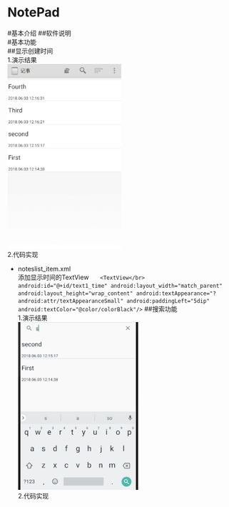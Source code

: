 NotePad
=
#基本介绍
##软件说明</br>
#基本功能</br>
##显示创建时间</br>
  1.演示结果</br>
  ![显示创建时间](https://github.com/zishudanhuangsu/T/blob/master/q1.png)</br>
  2.代码实现</br>
  * noteslist_item.xml</br>
  添加显示时间的TextView
  `   
  <TextView</br>
        android:id="@+id/text1_time"
        android:layout_width="match_parent"
        android:layout_height="wrap_content"
        android:textAppearance="?android:attr/textAppearanceSmall"
        android:paddingLeft="5dip"
        android:textColor="@color/colorBlack"/>
        `
##搜索功能</br>
  1.演示结果</br>
  ![搜索功能](https://github.com/zishudanhuangsu/T/blob/master/q3.png)</br>
  2.代码实现</br>

